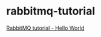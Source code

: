 # rabbitmq-tutorial
[RabbitMQ tutorial - Hello World](https://www.rabbitmq.com/tutorials/tutorial-one-ruby.html)
